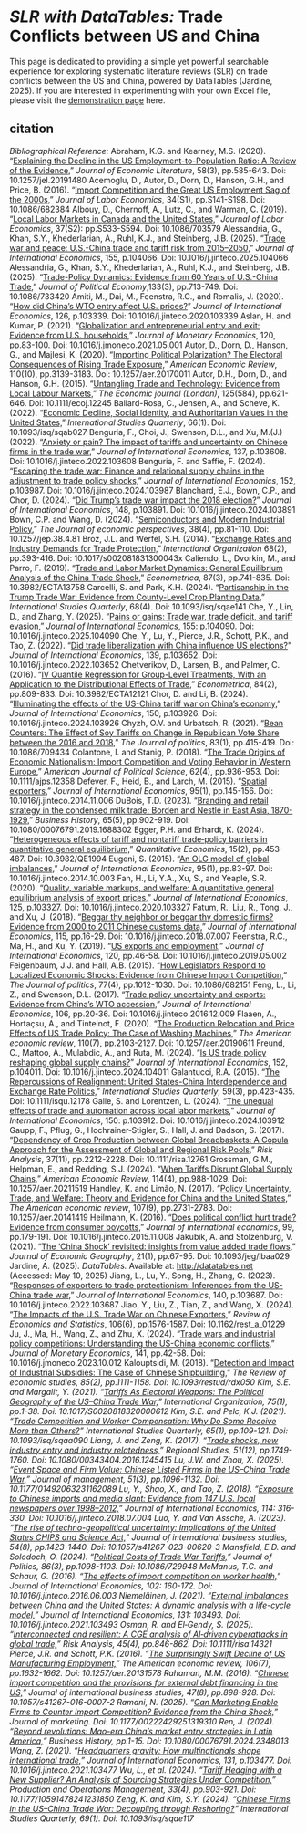 # <em>SLR with DataTables:</em> Trade Conflicts between US and China
This page is dedicated to providing a simple yet powerful searchable experience for exploring systematic literature reviews (SLR) on trade conflicts between the US and China, powered by DataTables (Jardine, 2025).  If you are interested in experimenting with your own Excel file, please visit the <a href="/slr/datatables" target="_blank" rel="noopener noreferrer">demonstration page</a> here.

## citation
<em>Bibliographical Reference:</em>
Abraham, K.G. and Kearney, M.S.  (2020).  “<a href="pdf/Explaining the Decline in the US Employment-to-Population Ratio A Review of the Evidence.pdf" target="_blank" rel="noopener noreferrer">Explaining the Decline in the US Employment-to-Population Ratio: A Review of the Evidence,</a>”  <em>Journal of Economic Literature</em>, 58(3), pp.585-643.  Doi: 10.1257/jel.20191480
Acemoglu, D., Autor, D., Dorn, D., Hanson, G.H., and Price, B.  (2016).  “<a href="pdf/Import Competition and the Great US Employment Sag of the 2000s.pdf" target="_blank" rel="noopener noreferrer">Import Competition and the Great US Employment Sag of the 2000s,</a>”  <em>Journal of Labor Economics</em>, 34(S1), pp.S141-S198.  Doi: 10.1086/682384
Albouy, D., Chernoff, A., Lutz, C., and Warman, C.  (2019).  “<a href="pdf/Local Labor Markets in Canada and the United States.pdf" target="_blank" rel="noopener noreferrer">Local Labor Markets in Canada and the United States,</a>”  <em>Journal of Labor Economics</em>, 37(S2): pp.S533-S594.  Doi: 10.1086/703579
Alessandria, G., Khan, S.Y., Khederlarian, A., Ruhl, K.J., and Steinberg, J.B.  (2025).  “<a href="pdf/Trade war and peace U.S.-China trade and tariff risk from 2015–2050.pdf" target="_blank" rel="noopener noreferrer">Trade war and peace: U.S.-China trade and tariff risk from 2015–2050,</a>”  <em>Journal of International Economics</em>, 155, p.104066.  Doi: 10.1016/j.jinteco.2025.104066
Alessandria, G., Khan, S.Y., Khederlarian, A., Ruhl, K.J., and Steinberg, J.B.  (2025).  “<a href="pdf/Trade-Policy Dynamics Evidence from 60 Years of U.S.-China Trade.pdf" target="_blank" rel="noopener noreferrer">Trade-Policy Dynamics: Evidence from 60 Years of U.S.-China Trade,</a>”  <em>Journal of Political Economy</em>,133(3), pp.713-749.  Doi: 10.1086/733420
Amiti, M., Dai, M., Feenstra, R.C., and Romalis, J.  (2020).  “<a href="pdf/How did China's WTO entry affect U.S. prices.pdf" target="_blank" rel="noopener noreferrer">How did China’s WTO entry affect U.S. prices?</a>”  <em>Journal of International Economics</em>, 126, p.103339.  Doi: 10.1016/j.jinteco.2020.103339
Aslan, H. and Kumar, P.  (2021).  “<a href="pdf/Globalization and entrepreneurial entry and exit Evidence from U.S. households.pdf" target="_blank" rel="noopener noreferrer">Globalization and entrepreneurial entry and exit: Evidence from U.S. households,</a>”  <em>Journal of Monetary Economics</em>, 120, pp.83-100.  Doi: 10.1016/j.jmoneco.2021.05.001
Autor, D., Dorn, D., Hanson, G., and Majlesi, K.  (2020).  “<a href="pdf/Importing Political Polarization The Electoral Consequences of Rising Trade Exposure.pdf" target="_blank" rel="noopener noreferrer">Importing Political Polarization? The Electoral Consequences of Rising Trade Exposure,</a>”  <em>American Economic Review</em>, 110(10), pp.3139-3183.  Doi: 10.1257/aer.20170011
Autor, D.H., Dorn, D., and Hanson, G.H.  (2015).  “<a href="pdf/Untangling Trade and Technology Evidence from Local Labour Markets.pdf" target="_blank" rel="noopener noreferrer">Untangling Trade and Technology: Evidence from Local Labour Markets,</a>”  <em>The Economic journal (London)</em>, 125(584), pp.621-646.  Doi: 10.1111/ecoj.12245
Ballard-Rosa, C., Jensen, A., and Scheve, K.  (2022).  “<a href="pdf/Economic Decline, Social Identity, and Authoritarian Values in the United States.pdf" target="_blank" rel="noopener noreferrer">Economic Decline, Social Identity, and Authoritarian Values in the United States,</a>”  <em>International Studies Quarterly</em>, 66(1).  Doi: 10.1093/isq/sqab027
Benguria, F., Choi, J., Swenson, D.L., and Xu, M.(J.)  (2022).  “<a href="pdf/Anxiety or pain The impact of tariffs and uncertainty on Chinese firms in the trade war.pdf" target="_blank" rel="noopener noreferrer">Anxiety or pain? The impact of tariffs and uncertainty on Chinese firms in the trade war,</a>”  <em>Journal of International Economics</em>, 137, p.103608.  Doi: 10.1016/j.jinteco.2022.103608
Benguria, F. and Saffie, F.  (2024).  “<a href="pdf/Escaping the trade war Finance and relational supply chains in the adjustment to trade policy shocks.pdf" target="_blank" rel="noopener noreferrer">Escaping the trade war: Finance and relational supply chains in the adjustment to trade policy shocks,</a>”  <em>Journal of International Economics</em>, 152, p.103987.  Doi: 10.1016/j.jinteco.2024.103987
Blanchard, E.J., Bown, C.P., and Chor, D.  (2024).  “<a href="pdf/Did Trump’s trade war impact the 2018 election.pdf" target="_blank" rel="noopener noreferrer">Did Trump’s trade war impact the 2018 election?</a>”  <em>Journal of International Economics</em>, 148, p.103891.  Doi: 10.1016/j.jinteco.2024.103891
Bown, C.P. and Wang, D.  (2024).  “<a href="pdf/Semiconductors and Modern Industrial Policy.pdf" target="_blank" rel="noopener noreferrer">Semiconductors and Modern Industrial Policy,</a>”  <em>The Journal of economic perspectives</em>, 38(4), pp.81-110.  Doi: 10.1257/jep.38.4.81
Broz, J.L. and Werfel, S.H.  (2014).  “<a href="pdf/Exchange Rates and Industry Demands for Trade Protection.pdf" target="_blank" rel="noopener noreferrer">Exchange Rates and Industry Demands for Trade Protection,</a>”  <em>International Organization</em> 68(2), pp.393-416.  Doi: 10.1017/s002081831300043x
Caliendo, L., Dvorkin, M., and Parro, F.  (2019).  “<a href="pdf/Trade and Labor Market Dynamics General Equilibrium Analysis of the China Trade Shock.pdf" target="_blank" rel="noopener noreferrer">Trade and Labor Market Dynamics: General Equilibrium Analysis of the China Trade Shock,</a>”  <em>Econometrica</em>, 87(3), pp.741-835.  Doi: 10.3982/ECTA13758
Carcelli, S. and Park, K.H. (2024).  “<a href="pdf/Partisanship in the Trump Trade War Evidence from County-Level Crop Planting Data.pdf" target="_blank" rel="noopener noreferrer">Partisanship in the Trump Trade War: Evidence from County-Level Crop Planting Data,</a>”  <em>International Studies Quarterly</em>, 68(4).  Doi: 10.1093/isq/sqae141
Che, Y., Lin, D., and Zhang, Y.  (2025).  “<a href="pdf/Pains or gains Trade war, trade deficit, and tariff evasion.pdf" target="_blank" rel="noopener noreferrer">Pains or gains: Trade war, trade deficit, and tariff evasion,</a>”  <em>Journal of International Economics</em>, 155: p.104090.  Doi: 10.1016/j.jinteco.2025.104090
Che, Y., Lu, Y., Pierce, J.R., Schott, P.K., and Tao, Z.  (2022).  “<a href="pdf/Did trade liberalization with China influence US elections.pdf" target="_blank" rel="noopener noreferrer">Did trade liberalization with China influence US elections?</a>”  <em>Journal of International Economics</em>, 139, p.103652.  Doi: 10.1016/j.jinteco.2022.103652
Chetverikov, D., Larsen, B., and Palmer, C.  (2016).  “<a href="pdf/IV Quantile Regression for Group-Level Treatments, With an Application to the Distributional Effects of Trade.pdf" target="_blank" rel="noopener noreferrer">IV Quantile Regression for Group-Level Treatments, With an Application to the Distributional Effects of Trade,</a>”  <em>Econometrica</em>, 84(2), pp.809-833.  Doi: 10.3982/ECTA12121
Chor, D. and Li, B.  (2024).  “<a href="pdf/Illuminating the effects of the US-China tariff war on China's economy.pdf" target="_blank" rel="noopener noreferrer">Illuminating the effects of the US-China tariff war on China’s economy,</a>”  <em>Journal of International Economics</em>, 150, p.103926.  Doi: 10.1016/j.jinteco.2024.103926
Chyzh, O.V. and Urbatsch, R.  (2021).  “<a href="pdf/Bean Counters The Effect of Soy Tariffs on Change in Republican Vote Share between the 2016 and 2018 .pdf" target="_blank" rel="noopener noreferrer">Bean Counters: The Effect of Soy Tariffs on Change in Republican Vote Share between the 2016 and 2018,</a>”  <em>The Journal of politics</em>, 83(1), pp.415-419.  Doi: 10.1086/709434
Colantone, I. and Stanig, P.  (2018).  “<a href="pdf/The Trade Origins of Economic Nationalism Import Competition and Voting Behavior in Western Europe.pdf" target="_blank" rel="noopener noreferrer">The Trade Origins of Economic Nationalism: Import Competition and Voting Behavior in Western Europe,</a>”  <em>American Journal of Political Science</em>, 62(4), pp.936-953.  Doi: 10.1111/ajps.12358
Defever, F., Heid, B., and Larch, M.  (2015).  “<a href="pdf/Spatial exporters.pdf" target="_blank" rel="noopener noreferrer">Spatial exporters,</a>”  <em>Journal of International Economics</em>, 95(1), pp.145-156.  Doi: 10.1016/j.jinteco.2014.11.006
DuBois, T.D.  (2023).  “<a href="pdf/Branding and retail strategy in the condensed milk trade Borden and Nestlé in East Asia, 1870-1929.pdf" target="_blank" rel="noopener noreferrer">Branding and retail strategy in the condensed milk trade: Borden and Nestlé in East Asia, 1870-1929,</a>”  <em>Business History</em>, 65(5), pp.902-919.  Doi: 10.1080/00076791.2019.1688302
Egger, P.H. and Erhardt, K.  (2024).  “<a href="pdf/Heterogeneous effects of tariff and nontariff trade‐policy barriers in quantitative general equilibrium.pdf" target="_blank" rel="noopener noreferrer">Heterogeneous effects of tariff and nontariff trade‐policy barriers in quantitative general equilibrium,</a>”  <em>Quantitative Economics</em>, 15(2), pp.453-487.  Doi: 10.3982/QE1994
Eugeni, S. (2015).  “<a href="pdf/An OLG model of global imbalances.pdf" target="_blank" rel="noopener noreferrer">An OLG model of global imbalances,</a>”  <em>Journal of International Economics</em>, 95(1), pp.83-97.  Doi: 10.1016/j.jinteco.2014.10.003
Fan, H., Li, Y.A., Xu, S., and Yeaple, S.R.  (2020).  “<a href="pdf/Quality, variable markups, and welfare A quantitative general equilibrium analysis of export prices.pdf" target="_blank" rel="noopener noreferrer">Quality, variable markups, and welfare: A quantitative general equilibrium analysis of export prices,</a>”  <em>Journal of International Economics</em>, 125, p.103327.  Doi: 10.1016/j.jinteco.2020.103327
Fatum, R., Liu, R., Tong, J., and Xu, J.  (2018).  “<a href="pdf/Beggar thy neighbor or beggar thy domestic firms Evidence from 2000 to 2011 Chinese customs data.pdf" target="_blank" rel="noopener noreferrer">Beggar thy neighbor or beggar thy domestic firms? Evidence from 2000 to 2011 Chinese customs data,</a>”  <em>Journal of International Economics</em>, 115, pp.16-29.  Doi: 10.1016/j.jinteco.2018.07.007
Feenstra, R.C., Ma, H., and Xu, Y.  (2019).  “<a href="pdf/US exports and employment.pdf" target="_blank" rel="noopener noreferrer">US exports and employment,</a>”  <em>Journal of International Economics</em>, 120, pp.46-58.  Doi: 10.1016/j.jinteco.2019.05.002
Feigenbaum, J.J. and Hall, A.B.  (2015).  “<a href="pdf/How Legislators Respond to Localized Economic Shocks Evidence from Chinese Import Competition.pdf" target="_blank" rel="noopener noreferrer">How Legislators Respond to Localized Economic Shocks: Evidence from Chinese Import Competition,</a>”  <em>The Journal of politics</em>, 77(4), pp.1012-1030.  Doi: 10.1086/682151
Feng, L., Li, Z., and Swenson, D.L.  (2017).  “<a href="pdf/Trade policy uncertainty and exports Evidence from China's WTO accession.pdf" target="_blank" rel="noopener noreferrer">Trade policy uncertainty and exports: Evidence from China’s WTO accession,</a>”  <em>Journal of International Economics</em>, 106, pp.20-36.  Doi: 10.1016/j.jinteco.2016.12.009
Flaaen, A., Hortaçsu, A., and Tintelnot, F.  (2020).  “<a href="pdf/The Production Relocation and Price Effects of US Trade Policy The Case of Washing Machines.pdf" target="_blank" rel="noopener noreferrer">The Production Relocation and Price Effects of US Trade Policy: The Case of Washing Machines,</a>”  <em>The American economic review</em>, 110(7), pp.2103-2127.  Doi: 10.1257/aer.20190611
Freund, C., Mattoo, A., Mulabdic, A., and Ruta, M.  (2024).  “<a href="pdf/Is US trade policy reshaping global supply chains.pdf" target="_blank" rel="noopener noreferrer">Is US trade policy reshaping global supply chains?</a>”  <em>Journal of International Economics</em>, 152, p.104011.  Doi: 10.1016/j.jinteco.2024.104011
Galantucci, R.A.  (2015).  “<a href="pdf/The Repercussions of Realignment United States-China Interdependence and Exchange Rate Politics.pdf" target="_blank" rel="noopener noreferrer">The Repercussions of Realignment: United States-China Interdependence and Exchange Rate Politics,</a>”  <em>International Studies Quarterly</em>, 59(3), pp.423-435.  Doi: 10.1111/isqu.12178
Galle, S. and Lorentzen, L.  (2024).  “<a href="pdf/The unequal effects of trade and automation across local labor markets.pdf" target="_blank" rel="noopener noreferrer">The unequal effects of trade and automation across local labor markets,</a>”  <em>Journal of International Economics</em>, 150: p.103912.  Doi: 10.1016/j.jinteco.2024.103912
Gaupp, F., Pflug, G., Hochrainer‐Stigler, S., Hall, J. and Dadson, S.  (2017).  “<a href="pdf/Dependency of Crop Production between Global Breadbaskets A Copula Approach for the Assessment of Global and Regional Risk Pools.pdf" target="_blank" rel="noopener noreferrer">Dependency of Crop Production between Global Breadbaskets: A Copula Approach for the Assessment of Global and Regional Risk Pools,</a>”  <em>Risk Analysis</em>, 37(11), pp.2212-2228.  Doi: 10.1111/risa.12761
Grossman, G.M., Helpman, E., and Redding, S.J.  (2024).  “<a href="pdf/When Tariffs Disrupt Global Supply Chains.pdf" target="_blank" rel="noopener noreferrer">When Tariffs Disrupt Global Supply Chains,</a>”  <em>American Economic Review</em>, 114(4), pp.988-1029.  Doi: 10.1257/aer.20211519
Handley, K. and Limão, N.  (2017).  “<a href="pdf/Policy Uncertainty, Trade, and Welfare Theory and Evidence for China and the United States.pdf" target="_blank" rel="noopener noreferrer">Policy Uncertainty, Trade, and Welfare: Theory and Evidence for China and the United States,</a>”  <em>The American economic review</em>, 107(9), pp.2731-2783.  Doi: 10.1257/aer.20141419
Heilmann, K.  (2016).  “<a href="pdf/Does political conflict hurt trade Evidence from consumer boycotts.pdf" target="_blank" rel="noopener noreferrer">Does political conflict hurt trade? Evidence from consumer boycotts,</a>”  <em>Journal of international economics</em>, 99, pp.179-191.  Doi: 10.1016/j.jinteco.2015.11.008
Jakubik, A. and Stolzenburg, V.  (2021).  “<a href="pdf/The ‘China Shock’ revisited insights from value added trade flows.pdf" target="_blank" rel="noopener noreferrer">The ‘China Shock’ revisited: insights from value added trade flows,</a>”  <em>Journal of Economic Geography</em>, 21(1), pp.67-95.  Doi: 10.1093/jeg/lbaa029
Jardine, A.  (2025).  <em>DataTables.</em>  Available at: <a href="http://datatables.net" target="_blank" rel="noopener noreferrer">http://datatables.net</a> (Accessed: May 10, 2025)
Jiang, L., Lu, Y., Song, H., Zhang, G.  (2023).  “<a href="pdf/Responses of exporters to trade protectionism Inferences from the US-China trade war.pdf" target="_blank" rel="noopener noreferrer">Responses of exporters to trade protectionism: Inferences from the US-China trade war,</a>”  <em>Journal of International Economics</em>, 140, p.103687.  Doi: 10.1016/j.jinteco.2022.103687
Jiao, Y., Liu, Z., Tian, Z., and Wang, X.  (2024).  “<a href="pdf/The Impacts of the U.S. Trade War on Chinese Exporters.pdf" target="_blank" rel="noopener noreferrer">The Impacts of the U.S. Trade War on Chinese Exporters,</a>”  <em>Review of Economics and Statistics</em>, 106(6), pp.1576-1587.  Doi: 10.1162/rest_a_01229
Ju, J., Ma, H., Wang, Z., and Zhu, X.  (2024).  “<a href="pdf/Trade wars and industrial policy competitions Understanding the US-China economic conflicts.pdf" target="_blank" rel="noopener noreferrer">Trade wars and industrial policy competitions: Understanding the US-China economic conflicts,</a>”  <em>Journal of Monetary Economics</em>, 141, pp.42-58.  Doi: 10.1016/j.jmoneco.2023.10.012
Kalouptsidi, M.  (2018).  “<a href="pdf/Detection and Impact of Industrial Subsidies The Case of Chinese Shipbuilding.pdf" target="_blank" rel="noopener noreferrer">Detection and Impact of Industrial Subsidies: The Case of Chinese Shipbuilding,</a>”  <em>The Review of economic studies<em>, 85(2), pp.1111-1158.  Doi: 10.1093/restud/rdx050
Kim, S.E. and Margalit, Y.  (2021).  “<a href="pdf/Tariffs As Electoral Weapons The Political Geography of the US-China Trade War.pdf" target="_blank" rel="noopener noreferrer">Tariffs As Electoral Weapons: The Political Geography of the US–China Trade War,</a>”  <em>International Organization</em>, 75(1), pp.1-38.  Doi: 10.1017/S0020818320000612
Kim, S.E. and Pelc, K.J.  (2021).  “<a href="pdf/Trade Competition and Worker Compensation Why Do Some Receive More than Others?.pdf" target="_blank" rel="noopener noreferrer">Trade Competition and Worker Compensation: Why Do Some Receive More than Others?</a>”  <em>International Studies Quarterly</em>, 65(1), pp.109-121.  Doi: 10.1093/isq/sqaa090
Liang, J. and Zeng, K.  (2017).  “<a href="pdf/Trade shocks  new industry entry and industry relatedness.pdf" target="_blank" rel="noopener noreferrer">Trade shocks, new industry entry and industry relatedness,</a>”  <em>Regional Studies</em>, 51(12), pp.1749-1760.  Doi: 10.1080/00343404.2016.1245415
Lu, J.W. and Zhou, X.  (2025).  “<a href="pdf/Event Space and Firm Value Chinese Listed Firms in the US–China Trade War.pdf" target="_blank" rel="noopener noreferrer">Event Space and Firm Value: Chinese Listed Firms in the US–China Trade War,</a>”  <em>Journal of management</em>, 51(3), pp.1096-1132.  Doi: 10.1177/01492063231162089
Lu, Y., Shao, X., and Tao, Z.  (2018).  “<a href="pdf/Exposure to Chinese imports and media slant Evidence from 147 U.S. local newspapers over 1998–2012.pdf" target="_blank" rel="noopener noreferrer">Exposure to Chinese imports and media slant: Evidence from 147 U.S. local newspapers over 1998–2012,</a>”  <em>Journal of International Economics</em>, 114: 316-330.  Doi: 10.1016/j.jinteco.2018.07.004
Luo, Y. and Van Assche, A.  (2023).  “<a href="pdf/The rise of techno-geopolitical uncertainty Implications of the United States CHIPS and Science Act The rise of techno-geopolitical uncertainty.pdf" target="_blank" rel="noopener noreferrer">The rise of techno-geopolitical uncertainty: Implications of the United States CHIPS and Science Act,</a>”  <em>Journal of international business studies</em>, 54(8), pp.1423-1440.  Doi: 10.1057/s41267-023-00620-3
Mansfield, E.D. and Solodoch, O.  (2024).  “<a href="pdf/Political Costs of Trade War Tariffs.pdf" target="_blank" rel="noopener noreferrer">Political Costs of Trade War Tariffs,</a>”  <em>Journal of Politics</em>, 86(3), pp.1098-1103.  Doi: 10.1086/729948
McManus, T.C. and Schaur, G.  (2016).  “<a href="pdf/The effects of import competition on worker health.pdf" target="_blank" rel="noopener noreferrer">The effects of import competition on worker health,</a>”  <em>Journal of International Economics</em>, 102: 160-172.  Doi: 10.1016/j.jinteco.2016.06.003
Niemeläinen, J.  (2021).  “<a href="pdf/External imbalances between China and the United States A dynamic analysis with a life-cycle model.pdf" target="_blank" rel="noopener noreferrer">External imbalances between China and the United States: A dynamic analysis with a life-cycle model,</a>”  <em>Journal of International Economics</em>, 131: 103493.  Doi: 10.1016/j.jinteco.2021.103493
Osman, R. and El‐Gendy, S.  (2025).  “<a href="pdf/Interconnected and resilient A CGE analysis of AI‐driven cyberattacks in global trade.pdf" target="_blank" rel="noopener noreferrer">Interconnected and resilient: A CGE analysis of AI‐driven cyberattacks in global trade,</a>”  <em>Risk Analysis</em>, 45(4), pp.846-862.  Doi: 10.1111/risa.14321
Pierce, J.R. and Schott, P.K.  (2016).  “<a href="pdf/The Surprisingly Swift Decline of US Manufacturing Employment.pdf" target="_blank" rel="noopener noreferrer">The Surprisingly Swift Decline of US Manufacturing Employment,</a>”  <em>The American economic review</em>, 106(7), pp.1632-1662.  Doi: 10.1257/aer.20131578
Rahaman, M.M.  (2016).  “<a href="pdf/Chinese import competition and the provisions for external debt financing in the US.pdf" target="_blank" rel="noopener noreferrer">Chinese import competition and the provisions for external debt financing in the US,</a>”  <em>Journal of international business studies</em>, 47(8), pp.898-928.  Doi: 10.1057/s41267-016-0007-2
Ramani, N.  (2025).  “<a href="pdf/Can Marketing Enable Firms to Counter Import Competition Evidence from the China Shock.pdf" target="_blank" rel="noopener noreferrer">Can Marketing Enable Firms to Counter Import Competition? Evidence from the China Shock,</a>”  <em>Journal of marketing</em>.  Doi: 10.1177/00222429251319310
Ren, J.  (2024).  “<a href="pdf/Beyond revolutions Mao-era China’s market entry strategies in Latin America.pdf" target="_blank" rel="noopener noreferrer">Beyond revolutions: Mao-era China’s market entry strategies in Latin America,</a>”  <em>Business History</em>, pp.1-15.  Doi: 10.1080/00076791.2024.2348013
Wang, Z.  (2021).  “<a href="pdf/Headquarters gravity How multinationals shape international trade.pdf" target="_blank" rel="noopener noreferrer">Headquarters gravity: How multinationals shape international trade,</a>”  <em>Journal of International Economics</em>, 131, p.103477.  Doi: 10.1016/j.jinteco.2021.103477
Wu, L., et al. (2024).  “<a href="pdf/Tariff Hedging with a New Supplier An Analysis of Sourcing Strategies Under Competition.pdf" target="_blank" rel="noopener noreferrer">Tariff Hedging with a New Supplier? An Analysis of Sourcing Strategies Under Competition,</a>”  <em>Production and Operations Management</em>, 33(4), pp.903-921.  Doi: 10.1177/10591478241231850
Zeng, K. and Kim, S.Y.  (2024).  “<a href="pdf/Chinese Firms in the US–China Trade War Decoupling through Reshoring.pdf" target="_blank" rel="noopener noreferrer">Chinese Firms in the US–China Trade War: Decoupling through Reshoring?</a>”  <em>International Studies Quarterly</em>, 69(1).  Doi: 10.1093/isq/sqae117

